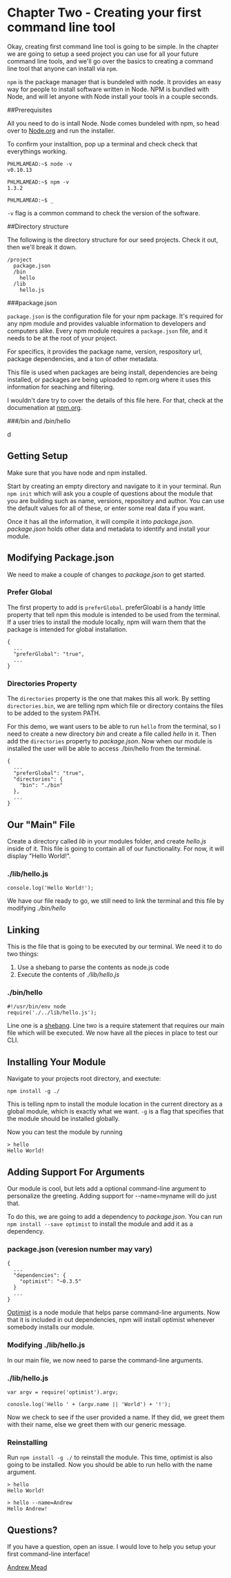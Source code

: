 # Chapter Two - Creating your first command line tool

Okay, creating first command line tool is going to be simple. In the chapter we are going to setup a seed project you can use for all your future command line tools, and we'll go over the basics to creating a command line tool that anyone can install via `npm`.

`npm` is the package manager that is bundeled with node. It provides an easy way for people to install software written in Node. NPM is bundled with Node, and will let anyone with Node install your tools in a couple seconds.

##Prerequisites

All you need to do is intall Node. Node comes bundeled with npm, so head over to [Node.org](http://nodejs.org) and run the installer.

To confirm your installtion, pop up a terminal and check check that everythings working.

	PHLMLAMEAD:~$ node -v
	v0.10.13
	
	PHLMLAMEAD:~$ npm -v
	1.3.2
	
	PHLMLAMEAD:~$ _

`-v` flag is a common command to check the version of the software.


##Directory structure

The following is the directory structure for our seed projects. Check it out, then we'll break it down.

	/project
	  package.json
	  /bin
	    hello
	  /lib
	    hello.js

###package.json

`package.json` is the configuration file for your npm package. It's required for any npm module and provides valuable information to developers and computers alike. Every npm module requires a `package.json` file, and it needs to be at the root of your project.

For specifics, it provides the package name, version, respository url, package dependencies, and a ton of other metadata.

This file is used when packages are being install, dependencies are being installed, or packages are being uploaded to npm.org where it uses this information for seaching and filtering.

I wouldn't dare try to cover the details of this file here. For that, check at the documenation at [npm.org](https://npmjs.org/doc/files/package.json.html).

###/bin and /bin/hello

d


## Getting Setup

Make sure that you have node and npm installed.

Start by creating an empty directory and navigate to it in your terminal. Run ```npm init``` which will ask you a couple of questions about the module that you are building such as name, versions, repository and author. You can use the default values for all of these, or enter some real data if you want.

Once it has all the information, it will compile it into *package.json*. *package.json* holds other data and metadata to identify and install your module.

## Modifying Package.json

We need to make a couple of changes to *package.json* to get started.

### Prefer Global

The first property to add is ```preferGlobal```. preferGloabl is a handy little property that tell npm this module is intended to be used from the terminal. If a user tries to install the module locally, npm will warn them that the package is intended for global installation.

```
{
  ...
  "preferGlobal": "true",
  ...
}
```

### Directories Property

The ```directories``` property is the one that makes this all work. By setting ```directories.bin```, we are telling npm which file or directory contains the files to be added to the system PATH.

For this demo, we want users to be able to run ```hello``` from the terminal, so I need to create a new directory *bin* and create a file called *hello* in it. Then add the ```directories``` property to *package.json*. Now when our module is installed the user will be able to access ./bin/hello from the terminal.

```
{
  ...
  "preferGlobal": "true",
  "directories": {
    "bin": "./bin"
  },
  ...
}
```

## Our "Main" File

Create a directory called *lib* in your modules folder, and create *hello.js* inside of it. This file is going to contain all of our functionality. For now, it will display "Hello World!".

### ./lib/hello.js
```
console.log('Hello World!');
```

We have our file ready to go, we still need to link the terminal and this file by modifying *./bin/hello*

## Linking

This is the file that is going to be executed by our terminal. We need it to do two things:

1. Use a shebang to parse the contents as node.js code
2. Execute the contents of *./lib/hello.js*

### ./bin/hello
```
#!/usr/bin/env node
require('./../lib/hello.js');
```

Line one is a [shebang][1]. Line two is a require statement that requires our main file which will be executed. We now have all the pieces in place to test our CLI.

## Installing Your Module

Navigate to your projects root directory, and exectute:

```
npm install -g ./
```

This is telling npm to install the module location in the current directory as a global module, which is exactly what we want. ```-g``` is a flag that specifies that the module should be installed globally.

Now you can test the module by running
```
> hello
Hello World!
```

## Adding Support For Arguments

Our module is cool, but lets add a optional command-line argument to personalize the greeting. Adding support for --name=myname will do just that.

To do this, we are going to add a dependency to *package.json*. You can run ```npm install --save optimist``` to install the module and add it as a dependency.

### package.json (veresion number may vary)
```
{
  ...
  "dependencies": {
    "optimist": "~0.3.5"
  }
  ...
}
```

[Optimist](https://github.com/substack/node-optimist) is a node module that helps parse command-line arguments. Now that it is included in out dependencies, npm will install optimist whenever somebody installs our module.

### Modifying ./lib/hello.js

In our main file, we now need to parse the command-line arguments.

### ./lib/hello.js
```
var argv = require('optimist').argv;

conosle.log('Hello ' + (argv.name || 'World') + '!');
```

Now we check to see if the user provided a name. If they did, we greet them with their name, else we greet them with our generic message.

### Reinstalling

Run ```npm install -g ./``` to reinstall the module. This time, optimist is also going to be installed. Now you should be able to run hello with the name argument.

```
> hello
Hello World!
```
```
> hello --name=Andrew
Hello Andrew!
```

## Questions?

If you have a question, open an issue. I would love to help you setup your first command-line interface!

[Andrew Mead](http://www.andrewjmead.com)

[1]: http://en.wikipedia.org/wiki/Shebang_(Unix)
